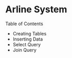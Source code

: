 # **Arline System** 

Table of Contents
- Creating Tables
- Inserting Data
- Select Query
- Join Query 
